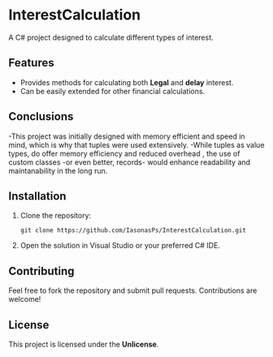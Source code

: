 
# InterestCalculation

A C# project designed to calculate different types of interest.

## Features
- Provides methods for calculating both **Legal** and **delay** interest.
- Can be easily extended for other financial calculations.

## Conclusions
   -This project was initially designed with memory efficient and speed in mind, which is why that tuples were used extensively.
   -While tuples as value types, do offer memory efficiency and reduced overhead , the use of custom classes -or even better, records-
   would enhance readability and maintanability in the long run. 



## Installation

1. Clone the repository:
   ```
   git clone https://github.com/IasonasPs/InterestCalculation.git
   ```
2. Open the solution in Visual Studio or your preferred C# IDE.

## Contributing
Feel free to fork the repository and submit pull requests. Contributions are welcome!

## License
This project is licensed under the **Unlicense**.

 
